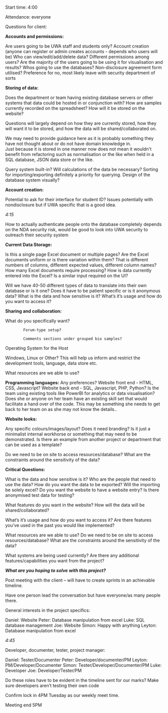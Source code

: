 Start time: 4:00

Attendance: everyone



Questions for client:

**Accounts and permissions:**

Are users going to be UWA staff and students only?
Account creation (anyone can register or admin creates accounts - depends who users will be)
Who can view/edit/add/delete data?
Different permissions among users?
Are the majority of the users going to be using it for visualisation and results?
Whos going to use the databases? 
Non-disclosure agreement form utilised? Preference for no, most likely leave with security department of sorts
 
**Storing of data:**

Does the department or team having existing database servers or other systems that data could be hosted in or conjunction with?
How are samples currently recorded on the spreadsheet?
How will it be stored on the website?

Questions will largely depend on how they are currently stored, how they will want it to be stored, and how the data will be shared/collaborated on.

We may need to provide guidance here as it is probably something they have not thought about or do not have domain knowledge in.  
Just because it is stored in one manner now does not mean it wouldn't benefit from refactoring such as normalisation or the like when held in a SQL database, JSON data store or the like.
 
Query system built-in? Will calculations of the data be necessary?
Sorting for importing/exporting definitely a priority for querying.
Design of the database system visually?
 
**Account creation:** 

Potential to ask for their interface for student ID? Issues potentially with nondisclosure but if UWA specific that is a good idea.
 
_4:15_

How to actually authenticate people onto the database completely depends on the NDA security risk, would be good to look into UWA security to outreach their security system
 
**Current Data Storage:**

Is this a single page Excel document or multiple pages?
Are the Excel documents uniform or is there variation within them?  That is different numbers of columns, different expected values, different column names?
How many Excel documents require processing?
How is data currently entered into the Excel? 
Is a similar input required on the UI?
 
Will we have 40-50 different types of data to translate into their own database or is it one?
Does it have to be patient specific or is it anonymous data?
What is the data and how sensitive is it?
What’s it’s usage and how do you want to access it?
 
**Sharing and collaboration:**

What do you specifically want?

        	Forum-type setup?

        	Comments sections under grouped bio samples?
Operating System for the Host

Windows, Linux or Other?  This
will help us inform and restrict the development tools, language, data store
etc.
 
What resources are we able to use?

**Programming languages:**
Any preferences?
        	Website front end - HTML, CSS, Javascript?
        	Website back end - SQL, Javascript, PHP, Python?
Is the team using existing tools
like PowerBI for analytics or data visualisation?
Does she or anyone on her team have
an existing skill set that would facilitate a hand over of the code.  This
may be something she needs to get back to her team on as she may not know the
details..  

**Website looks:**

Any specific colours/images/layout?
Does it need branding? Is it just a
minimalist internal workhorse or something that may need to be demonstrated.
Is there an example from another
project or department that can be used as a template?
 
Do we need to be on site to access resources/database? What are the constraints around the sensitivity of the data?
 
 
 
**Critical Questions:**

What is the data and how sensitive is it?
            	Who are the people that need to use the data?
            	How do you want the data to be exported?
            	Will the importing be solely excel?
            	Do you want the website to have a website entry?
            	Is there anonymised test data for testing?
                        
What features do you want in the website?
            	How will the data will be shared/collaborated?
                        
What’s it’s usage and how do you want to access it?
Are there features you’ve used in the past you would like implemented?

What resources are we able to use?
Do we need to be on site to access resources/database? What are the constraints around the sensitivity of the data?
 
What systems are being used currently?
Are there any additional features/capabilities you want from the project?

**_What are you hoping to solve with this project?_**



Post meeting with the client – will have to create sprints in an achievable timeline.
 
Have one person lead the conversation but have everyone/as many people there.
 

General interests in the project specifics:
 
Daniel:
Website
Peter:
Database manipulation from excel
Luke:
SQL database management
Joe:
Website
Simon:
Happy with anything
Leyton:
Database manipulation from excel
 
 
_4:45_
 
 
Developer, documenter, tester, project manager:
 
Daniel: Tester/Documenter
Peter: Developer/documenter/PM
Leyton: PM/Developer/Documenter
Simon: Tester/Developer/Documenter/PM
Luke: Developer
Joe: Developer/Tester/PM
 
 
 
Do these roles have to be evident in the timeline sent for our marks?
Make sure developers aren’t testing their own code
 
Confirm lock in 4PM Tuesday as our weekly meet time.
 
Meeting end 5PM

